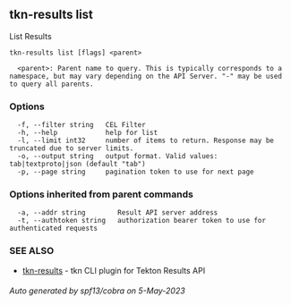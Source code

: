 ## tkn-results list

List Results

```
tkn-results list [flags] <parent>

  <parent>: Parent name to query. This is typically corresponds to a namespace, but may vary depending on the API Server. "-" may be used to query all parents.
```

### Options

```
  -f, --filter string   CEL Filter
  -h, --help            help for list
  -l, --limit int32     number of items to return. Response may be truncated due to server limits.
  -o, --output string   output format. Valid values: tab|textproto|json (default "tab")
  -p, --page string     pagination token to use for next page
```

### Options inherited from parent commands

```
  -a, --addr string        Result API server address
  -t, --authtoken string   authorization bearer token to use for authenticated requests
```

### SEE ALSO

* [tkn-results](tkn-results.md)	 - tkn CLI plugin for Tekton Results API

###### Auto generated by spf13/cobra on 5-May-2023
